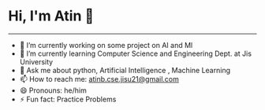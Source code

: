 # Hi, I'm Atin 👋

--------------------------------------------------------------------------------------
*  🔭 I’m currently working on some project on AI and Ml 
*  🌱 I’m currently learning Computer Science and Engineering Dept. at Jis University
*  💬 Ask me about python, Artificial Intelligence , Machine Learning
*  📫 How to reach me: atinb.cse.jisu21@gmail.com
*  😄 Pronouns: he/him
*  ⚡ Fun fact: Practice Problems
<!--
**atinbera/atinbera** is a ✨ _special_ ✨ repository because its `README.md` (this file) appears on your GitHub profile.

Here are some ideas to get you started:


-->

